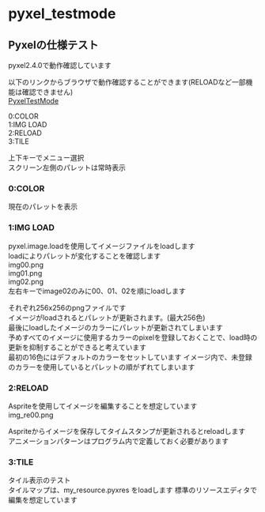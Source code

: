 # pyxel_testmode
## Pyxelの仕様テスト
 pyxel2.4.0で動作確認しています  

 以下のリンクからブラウザで動作確認することができます(RELOADなど一部機能は確認できません)    
 [PyxelTestMode](https://kitao.github.io/pyxel/wasm/launcher/?play=mkmk2.PyxelTestMode.src.PyxelTestMode&gamepad=enabled)


 0:COLOR  
 1:IMG LOAD  
 2:RELOAD  
 3:TILE  

  上下キーでメニュー選択  
  スクリーン左側のパレットは常時表示  

### 0:COLOR
  現在のパレットを表示

### 1:IMG LOAD 
  pyxel.image.loadを使用してイメージファイルをloadします  
  loadによりパレットが変化することを確認します  
    img00.png  
    img01.png  
    img02.png  
  左右キーでimage02のみに00、01、02を順にloadします  

  それぞれ256x256のpngファイルです  
  イメージがloadされるとパレットが更新されます。(最大256色)  
  最後にloadしたイメージのカラーにパレットが更新されてしまいます  
  予めすべてのイメージに使用するカラーのpixelを登録しておくことで、load時の更新を抑制することができると考えています  
  最初の16色にはデフォルトのカラーをセットしています
  イメージ内で、未登録のカラーを使用しているとパレットの順がずれてしまいます
  
  
### 2:RELOAD 
  Aspriteを使用してイメージを編集することを想定しています  
    img_re00.png 

  Aspriteからイメージを保存してタイムスタンプが更新されるとreloadします  
  アニメーションパターンはプログラム内で定義しておく必要があります  

### 3:TILE 
  タイル表示のテスト  
  タイルマップは、my_resource.pyxres をloadします
  標準のリソースエディタで編集を想定しています  




